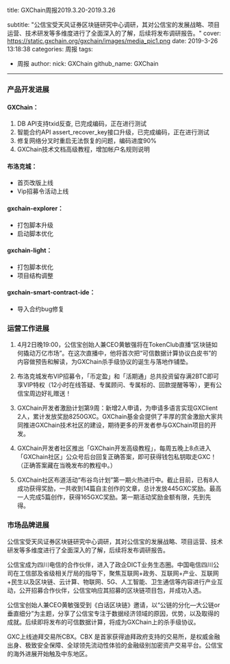 title: GXChain周报2019.3.20-2019.3.26

subtitle: "公信宝受天风证券区块链研究中心调研，其对公信宝的发展战略、项目运营、技术研发等多维度进行了全面深入的了解，后续将发布调研报告。"
cover: https://static.gxchain.org/gxchain/images/media_pic1.png
date: 2019-3-26 13:18:38
categories: 周报
tags:
  - 周报
author:
    nick: GXChain
    github_name: GXChain
---

### 产品开发进展
#### GXChain：
1. DB API支持txid反查, 已完成编码，正在进行测试
2. 智能合约API assert_recover_key接口升级，已完成编码，正在进行测试
3. 修复网络分叉时重启无法恢复的问题，编码进度90%
4. GXChain技术文档高级教程，增加帐户名规则说明


#### 布洛克城：
- 首页改版上线
- Vip招募令活动上线

#### gxchain-explorer：
- 打包脚本升级
- 启动脚本优化

#### gxchain-light：
- 打包脚本优化
- 项目结构调整

#### gxchain-smart-contract-ide：
- 导入合约bug修复

### 运营工作进展

 
1. 4月2日晚19:00，公信宝创始人兼CEO黄敏强将在TokenClub直播“区块链如何撬动万亿市场”。在这次直播中，他将首次把“可信数据计算协议白皮书”的内容做预告和解读，为GXChain杀手级协议的诞生与落地作铺垫。

2. 布洛克城发布VIP招募令，「币定盈」和「活期通」总共投资留存满2BTC即可享VIP特权（12小时在线答疑、专属顾问、专属标的、回款提醒等等），更有公信宝周边好礼赠送！

3. GXChain开发者激励计划第9周：新增2人申请，为申请多语言实现GXClient 2人，累计发放奖励8250GXC。GXChain基金会提供了丰厚的赏金激励大家共同推进GXChain技术社区的建设，期待更多的开发者参与GXChain项目的开发。

4. GXChain开发者社区推出「GXChain开发高级教程」，每周五晚上8点进入「GXChain社区」公众号后台回复正确答案，即可获得钱包私钥取走GXC！（正确答案藏在当晚发布的教程中。）

5. GXChain社区布道活动“布谷鸟计划”第一期火热进行中。截止目前，已有8人成功获得奖励，一共收到14篇自主创作的文章，总计发放445GXC奖励。最高一人完成5篇创作，获得165GXC奖励。第一期活动奖励金额有限，先到先得。



### 市场品牌进展

公信宝受天风证券区块链研究中心调研，其对公信宝的发展战略、项目运营、技术研发等多维度进行了全面深入的了解，后续将发布调研报告。

公信宝成为四川电信的合作伙伴，进入了政企DICT业务生态圈。中国电信四川公司在工信部及省级相关厅局的指导下，聚焦互联网+政务、互联网+产业、互联网+民生以及区块链、云计算、物联网、5G、人工智能、卫生通信等内容进行产业互动，公开招募合作伙伴，公信宝响应其招募的区块链项目包，并成功入选。


公信宝创始人兼CEO黄敏强受到《白话区块链》邀请，以“公链的分化—大公链or垂直细分”为主题，分享了公信宝专注于数据经济领域的原因，优势，以及取得的成就。后续即将发布的可信数据计算，将成为GXChain上的杀手级协议。

GXC上线迪拜交易所CBX。CBX 是首家获得迪拜政府支持的交易所，是权威金融出身、极致安全保障、全球领先流动性体验的金融级别加密资产交易平台。公信宝的海外进展开始触及中东地区。
